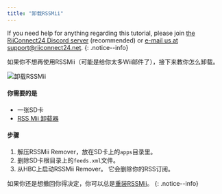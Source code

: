 ```yaml
---
title: "卸载RSSMii"
---
```


If you need help for anything regarding this tutorial, please join [the RiiConnect24 Discord server](https://discord.gg/rc24) (recommended) or [e-mail us at support@riiconnect24.net](mailto:support@riiconnect24.net).
{: .notice--info}

如果你不想再使用RSSMii（可能是给你太多Wii邮件了），接下来教你怎么卸载。

![卸载RSSMii](/images/rssmii-remove.png)

#### 你需要的是

* 一张SD卡
* [RSS Mii 卸载器](https://github.com/RiiConnect24/rssmii/releases)

#### 步骤

1. 解压RSSMii Remover，放在SD卡上的`apps`目录里。
2. 删除SD卡根目录上的`feeds.xml`文件。
3. 从HBC上启动RSSMii Remover。 它会删除你的RSS订阅。

如果你还是想撤回你得决定，你可以总是[重装RSSMii](rssmii)。
{: .notice--info}
